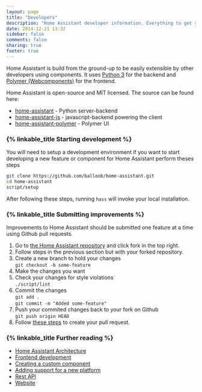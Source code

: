 ```yaml
---
layout: page
title: "Developers"
description: "Home Assistant developer information. Everything to get you started"
date: 2014-12-21 13:32
sidebar: false
comments: false
sharing: true
footer: true
---
```


Home Assistant is build from the ground-up to be easily extensible by other developers using components. It uses [Python 3](https://www.python.org/) for the backend and [Polymer (Webcomponents)](https://www.polymer-project.org/) for the frontend.

Home Assistant is open-source and MIT licensed. The source can be found here:

 - [home-assistant](https://github.com/balloob/home-assistant) - Python server-backend
 - [home-assistant-js](https://github.com/balloob/home-assistant-js) - javascript-backend powering the client
 - [home-assistant-polymer](https://github.com/balloob/home-assistant-polymer) - Polymer UI

### {% linkable_title Starting development %}

You will need to setup a development environment if you want to start developing a new feature or component for Home Assistant perform theses steps

```bash
git clone https://github.com/balloob/home-assistant.git
cd home-assistant
script/setup
```

After following these steps, running `hass` will invoke your local installation.

### {% linkable_title Submitting improvements %}

Improvements to Home Assistant should be submitted one feature at a time using Github pull
requests.

 1. Go to [the Home Assistant repository](https://github.com/balloob/home-assistant) and click fork in the top right.
 2. Follow steps in the previous section but with your forked repository.
 3. Create a new branch to hold your changes<br>
    `git checkout -b some-feature`
 4. Make the changes you want
 5. Check your changes for style violations<br>
    `./script/lint`
 6. Commit the changes<br>
    `git add .`<br>
    `git commit -m "Added some-feature"`
 7. Push your commited changes back to your fork on Github<br>
    `git push origin HEAD`
 8. Follow [these steps](https://help.github.com/articles/creating-a-pull-request/) to create your
    pull request.

### {% linkable_title Further reading %}

- [Home Assistant Architecture](/developers/architecture.html)
- [Frontend development](/developers/frontend.html)
- [Creating a custom component](/developers/creating_components.html)
- [Adding support for a new platform](/developers/add_new_platform.html)
- [Rest API](/developers/api.html)
- [Website](/developers/website.html)

